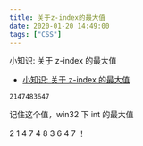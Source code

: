 ```yaml
---
title: 关于z-index的最大值
date: 2020-01-20 14:49:00
tags: ["CSS"]
---
```


小知识: 关于 z-index 的最大值

<!--more-->

- [小知识: 关于 z-index 的最大值](https://zhuanlan.zhihu.com/p/66677661)

```
2147483647
```

记住这个值，win32 下 int 的最大值

2 1 4 7 4 8 3 6 4 7 ！

